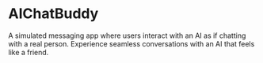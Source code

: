 # AIChatBuddy
A simulated messaging app where users interact with an AI as if chatting with a real person. Experience seamless conversations with an AI that feels like a friend.
